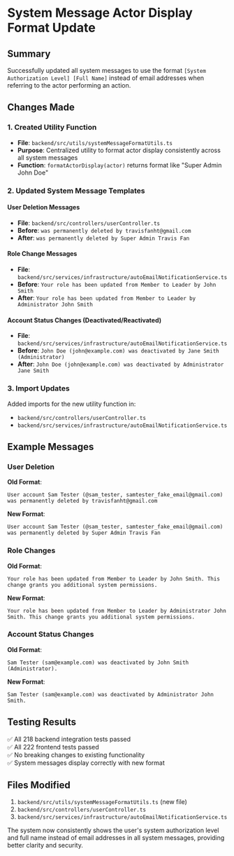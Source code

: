 # System Message Actor Display Format Update

## Summary

Successfully updated all system messages to use the format `[System Authorization Level] [Full Name]` instead of email addresses when referring to the actor performing an action.

## Changes Made

### 1. Created Utility Function

- **File**: `backend/src/utils/systemMessageFormatUtils.ts`
- **Purpose**: Centralized utility to format actor display consistently across all system messages
- **Function**: `formatActorDisplay(actor)` returns format like "Super Admin John Doe"

### 2. Updated System Message Templates

#### User Deletion Messages

- **File**: `backend/src/controllers/userController.ts`
- **Before**: `was permanently deleted by travisfanht@gmail.com`
- **After**: `was permanently deleted by Super Admin Travis Fan`

#### Role Change Messages

- **File**: `backend/src/services/infrastructure/autoEmailNotificationService.ts`
- **Before**: `Your role has been updated from Member to Leader by John Smith`
- **After**: `Your role has been updated from Member to Leader by Administrator John Smith`

#### Account Status Changes (Deactivated/Reactivated)

- **File**: `backend/src/services/infrastructure/autoEmailNotificationService.ts`
- **Before**: `John Doe (john@example.com) was deactivated by Jane Smith (Administrator)`
- **After**: `John Doe (john@example.com) was deactivated by Administrator Jane Smith`

### 3. Import Updates

Added imports for the new utility function in:

- `backend/src/controllers/userController.ts`
- `backend/src/services/infrastructure/autoEmailNotificationService.ts`

## Example Messages

### User Deletion

**Old Format**:

```
User account Sam Tester (@sam_tester, samtester_fake_email@gmail.com) was permanently deleted by travisfanht@gmail.com
```

**New Format**:

```
User account Sam Tester (@sam_tester, samtester_fake_email@gmail.com) was permanently deleted by Super Admin Travis Fan
```

### Role Changes

**Old Format**:

```
Your role has been updated from Member to Leader by John Smith. This change grants you additional system permissions.
```

**New Format**:

```
Your role has been updated from Member to Leader by Administrator John Smith. This change grants you additional system permissions.
```

### Account Status Changes

**Old Format**:

```
Sam Tester (sam@example.com) was deactivated by John Smith (Administrator).
```

**New Format**:

```
Sam Tester (sam@example.com) was deactivated by Administrator John Smith.
```

## Testing Results

✅ All 218 backend integration tests passed  
✅ All 222 frontend tests passed  
✅ No breaking changes to existing functionality  
✅ System messages display correctly with new format

## Files Modified

1. `backend/src/utils/systemMessageFormatUtils.ts` (new file)
2. `backend/src/controllers/userController.ts`
3. `backend/src/services/infrastructure/autoEmailNotificationService.ts`

The system now consistently shows the user's system authorization level and full name instead of email addresses in all system messages, providing better clarity and security.
